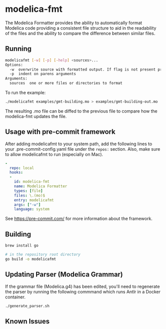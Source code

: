 # modelica-fmt

The Modelica Formatter provides the ability to automatically format Modelica code providing a consistent file structure to aid in the readability of the files and the ability to compare the difference between similar files.

## Running

```bash
modelicafmt [-w] [-p] [-help] <sources>...
Options:
  -w  overwrite source with formatted output. If flag is not present print to stdout
  -p  indent on parens arguments
Arguments:
  sources  one or more files or directories to format
```

To run the example:

```bash
./modelicafmt examples/gmt-building.mo > examples/gmt-building-out.mo
```

The resulting .mo file can be diffed to the previous file to compare how the modelica-fmt updates the file.

## Usage with pre-commit framework

After adding modelicafmt to your system path, add the following lines to your .pre-commit-config.yaml file under the `repos:` section.
Also, make sure to allow modelicafmt to run (especially on Mac). 

```yaml
-
  repo: local
  hooks:
  -
    id: modelica-fmt
    name: Modelica Formatter
    types: [file]
    files: \.(mo)$
    entry: modelicafmt
    args: ["-w"]
    language: system
```
See https://pre-commit.com/ for more information about the framework.

## Building

```bash
brew install go

# in the repository root directory
go build -o modelicafmt
```


## Updating Parser (Modelica Grammar)

If the grammar file (Modelica.g4) has been edited, you'll need to regenerate the parser by running the following commmand which runs Antlr in a Docker container.
```bash
./generate_parser.sh
```

## Known Issues






